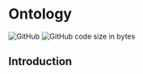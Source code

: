 # Ontology
![GitHub](https://img.shields.io/github/license/ThiagoDSMarcelino/ontology?color=blue)
![GitHub code size in bytes](https://img.shields.io/github/languages/code-size/ThiagoDSMarcelino/ontology)

## Introduction
